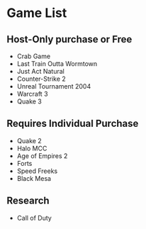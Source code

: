 # Game List

## Host-Only purchase or Free
- Crab Game
- Last Train Outta Wormtown
- Just Act Natural
- Counter-Strike 2
- Unreal Tournament 2004
- Warcraft 3
- Quake 3

## Requires Individual Purchase
- Quake 2
- Halo MCC
- Age of Empires 2
- Forts
- Speed Freeks
- Black Mesa

## Research
- Call of Duty
